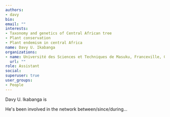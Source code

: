 ```yaml
---
authors:
- davy
bio: 
email: ""
interests:
- Taxonomy and genetics of Central African tree
- Plant conservation
- Plant endemism in central Africa
name: Davy U. Ikabanga
organizations:
- name: Université des Sciences et Techniques de Masuku, Franceville, Gabon
  url: ""
role: Assistant
social:
superuser: true
user_groups:
- People
---
```


Davy U. Ikabanga is

He's been involved in the network between/since/during...




